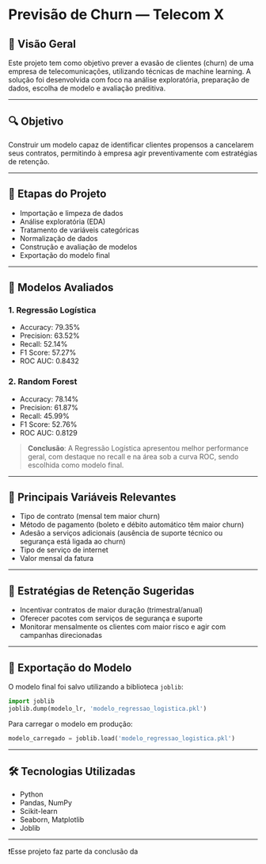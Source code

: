 
# Previsão de Churn — Telecom X

## 📌 Visão Geral

Este projeto tem como objetivo prever a evasão de clientes (churn) de uma empresa de telecomunicações, utilizando técnicas de machine learning. A solução foi desenvolvida com foco na análise exploratória, preparação de dados, escolha de modelo e avaliação preditiva.

---

## 🔍 Objetivo

Construir um modelo capaz de identificar clientes propensos a cancelarem seus contratos, permitindo à empresa agir preventivamente com estratégias de retenção.

---

## 🧩 Etapas do Projeto

- Importação e limpeza de dados
- Análise exploratória (EDA)
- Tratamento de variáveis categóricas
- Normalização de dados
- Construção e avaliação de modelos
- Exportação do modelo final

---

## 🧪 Modelos Avaliados

### 1. Regressão Logística

- Accuracy: 79.35%
- Precision: 63.52%
- Recall: 52.14%
- F1 Score: 57.27%
- ROC AUC: 0.8432

### 2. Random Forest

- Accuracy: 78.14%
- Precision: 61.87%
- Recall: 45.99%
- F1 Score: 52.76%
- ROC AUC: 0.8129

> **Conclusão**: A Regressão Logística apresentou melhor performance geral, com destaque no recall e na área sob a curva ROC, sendo escolhida como modelo final.

---

## 🔎 Principais Variáveis Relevantes

- Tipo de contrato (mensal tem maior churn)
- Método de pagamento (boleto e débito automático têm maior churn)
- Adesão a serviços adicionais (ausência de suporte técnico ou segurança está ligada ao churn)
- Tipo de serviço de internet
- Valor mensal da fatura

---

## 🧠 Estratégias de Retenção Sugeridas

- Incentivar contratos de maior duração (trimestral/anual)
- Oferecer pacotes com serviços de segurança e suporte
- Monitorar mensalmente os clientes com maior risco e agir com campanhas direcionadas

---

## 💾 Exportação do Modelo

O modelo final foi salvo utilizando a biblioteca `joblib`:

```python
import joblib
joblib.dump(modelo_lr, 'modelo_regressao_logistica.pkl')
```

Para carregar o modelo em produção:

```python
modelo_carregado = joblib.load('modelo_regressao_logistica.pkl')
```

---

## 🛠️ Tecnologias Utilizadas

- Python
- Pandas, NumPy
- Scikit-learn
- Seaborn, Matplotlib
- Joblib

---

❗Esse projeto faz parte da conclusão da 
